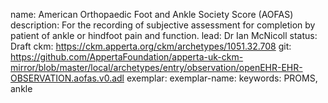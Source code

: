 name: 	American Orthopaedic Foot and Ankle Society Score (AOFAS)
description: For the recording of subjective assessment for completion by patient of ankle or hindfoot pain and function.
lead: Dr Ian McNicoll
status: Draft
ckm: https://ckm.apperta.org/ckm/archetypes/1051.32.708
git: https://github.com/AppertaFoundation/apperta-uk-ckm-mirror/blob/master/local/archetypes/entry/observation/openEHR-EHR-OBSERVATION.aofas.v0.adl
exemplar: 
exemplar-name: 
keywords: PROMS, ankle
